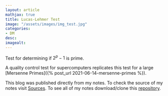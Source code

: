 ```yaml
---
layout: article
mathjax: true
title: Lucas-Lehmer Test
image: "/assets/images/img_test.jpg"
categories:
- DM
desc:   
imagealt: 
---
```


Test for determining if $2^{p} - 1$ is prime.


































































































































































































































































































































































A quality control test for supercomputers replicates this test for a large [Mersenne Primes]({% post_url 2021-06-14-mersenne-primes %}).

This blog was published directly from my notes.
To check the source of my notes visit [Sources](sources.html).
To see all of my notes download/clone this [repository](https://github.com/bovem/CS).